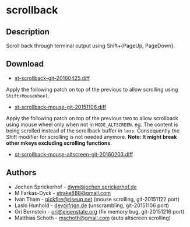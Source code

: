 scrollback
==========

Description
-----------

Scroll back through terminal output using Shift+{PageUp, PageDown}.

Download
--------

* [st-scrollback-git-20160425.diff](st-scrollback-git-20160425.diff)

Apply the following patch on top of the previous to allow scrolling
using `Shift+MouseWheel`.

* [st-scrollback-mouse-git-20151106.diff](st-scrollback-mouse-git-20151106.diff)

Apply the following patch on top of the previous two to allow scrollback using
mouse wheel only when not in `MODE_ALTSCREEN`. eg. The content is being
scrolled instead of the scrollback buffer in `less`. Consequently the Shift
modifier for scrolling is not needed anymore.  **Note: It might break other
mkeys excluding scrolling functions.**

* [st-scrollback-mouse-altscreen-git-20160203.diff](st-scrollback-mouse-altscreen-git-20160203.diff)

Authors
-------

 * Jochen Sprickerhof - dwm@jochen.sprickerhof.de
 * M Farkas-Dyck - strake888@gmail.com
 * Ivan Tham - pickfire@riseup.net (mouse scrolling, git-20151122 port)
 * Laslo Hunhold - dev@frign.de (unscrambling, git-20151106 port)
 * Ori Bernstein - ori@eigenstate.org (fix memory bug, git-20151216 port)
 * Matthias Schoth - mschoth@gmail.com (auto altscreen scrolling)

